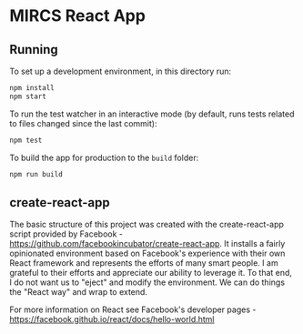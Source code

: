 # MIRCS React App

## Running

To set up a development environment, in this directory run:

```sh
npm install
npm start
```

To run the test watcher in an interactive mode (by default, runs tests related to files changed since the last commit):

```sh
npm test
```

To build the app for production to the `build` folder:

```sh
npm run build
```

## create-react-app

The basic structure of this project was created with the create-react-app script provided by Facebook - https://github.com/facebookincubator/create-react-app. It installs a fairly opinionated environment based on Facebook's experience with their own React framework and represents the efforts of many smart people. I am grateful to their efforts and appreciate our ability to leverage it. To that end, I do not want us to "eject" and modify the environment. We can do things the "React way" and wrap to extend.

For more information on React see Facebook's developer pages - https://facebook.github.io/react/docs/hello-world.html